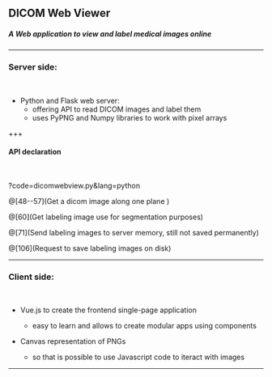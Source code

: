 
## DICOM Web Viewer

##### A Web application to view and label medical images online 

---
### Server side:

<br> 

- Python and Flask web server:
    - offering API to read DICOM images and label them
    - uses PyPNG and Numpy libraries to work with pixel arrays
    
+++

#### API declaration

<br>

?code=dicomwebview.py&lang=python

@[48--57](Get a dicom image along one plane )

@[60](Get labeling image use for segmentation purposes)

@[71](Send labeling images to server memory, still not saved permanently)

@[106](Request to save labeling images on disk)

---
### Client side:

<br>

- Vue.js to create the frontend single-page application
    - easy to learn and allows to create modular apps using components

- Canvas representation of PNGs
    - so that is possible to use Javascript code to iteract with images  


---

